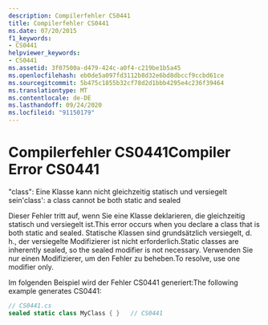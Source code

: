 ```yaml
---
description: Compilerfehler CS0441
title: Compilerfehler CS0441
ms.date: 07/20/2015
f1_keywords:
- CS0441
helpviewer_keywords:
- CS0441
ms.assetid: 3f07500a-d479-424c-a0f4-c219be1b5a45
ms.openlocfilehash: eb0de5a097fd3112b8d32e6bd8dbccf9ccbd61ce
ms.sourcegitcommit: 5b475c1855b32cf78d2d1bbb4295e4c236f39464
ms.translationtype: MT
ms.contentlocale: de-DE
ms.lasthandoff: 09/24/2020
ms.locfileid: "91150179"
---
```

# <a name="compiler-error-cs0441"></a><span data-ttu-id="f22de-103">Compilerfehler CS0441</span><span class="sxs-lookup"><span data-stu-id="f22de-103">Compiler Error CS0441</span></span>

<span data-ttu-id="f22de-104">"class": Eine Klasse kann nicht gleichzeitig statisch und versiegelt sein</span><span class="sxs-lookup"><span data-stu-id="f22de-104">'class': a class cannot be both static and sealed</span></span>  
  
 <span data-ttu-id="f22de-105">Dieser Fehler tritt auf, wenn Sie eine Klasse deklarieren, die gleichzeitig statisch und versiegelt ist.</span><span class="sxs-lookup"><span data-stu-id="f22de-105">This error occurs when you declare a class that is both static and sealed.</span></span> <span data-ttu-id="f22de-106">Statische Klassen sind grundsätzlich versiegelt, d. h., der versiegelte Modifizierer ist nicht erforderlich.</span><span class="sxs-lookup"><span data-stu-id="f22de-106">Static classes are inherently sealed, so the sealed modifier is not necessary.</span></span> <span data-ttu-id="f22de-107">Verwenden Sie nur einen Modifizierer, um den Fehler zu beheben.</span><span class="sxs-lookup"><span data-stu-id="f22de-107">To resolve, use one modifier only.</span></span>  
  
 <span data-ttu-id="f22de-108">Im folgenden Beispiel wird der Fehler CS0441 generiert:</span><span class="sxs-lookup"><span data-stu-id="f22de-108">The following example generates CS0441:</span></span>  
  
```csharp  
// CS0441.cs  
sealed static class MyClass { }   // CS0441  
```
